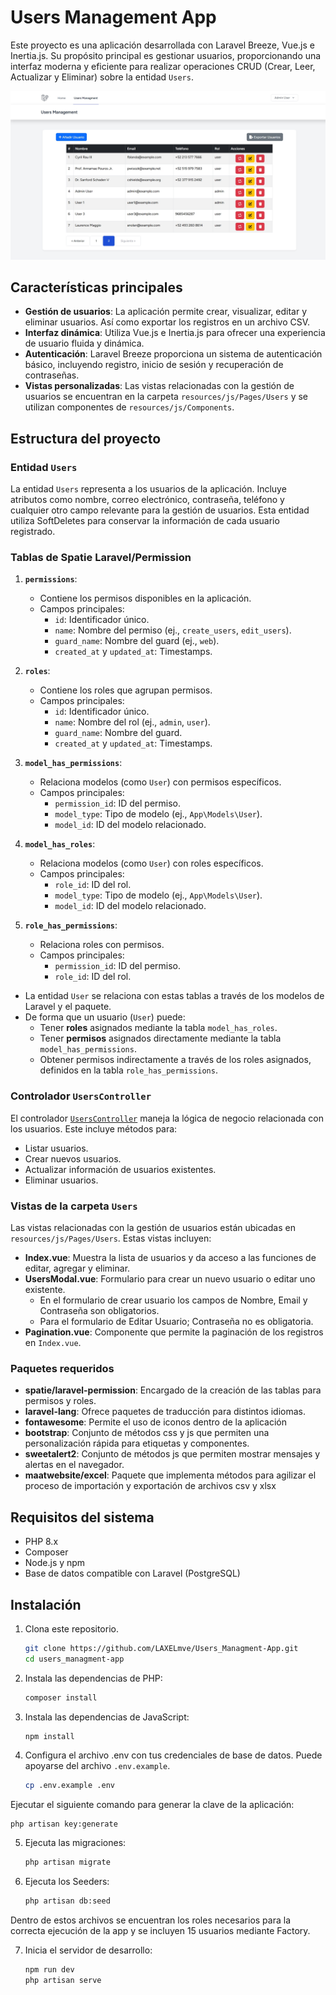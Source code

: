 # Users Management App

Este proyecto es una aplicación desarrollada con Laravel Breeze, Vue.js e Inertia.js. Su propósito principal es gestionar usuarios, proporcionando una interfaz moderna y eficiente para realizar operaciones CRUD (Crear, Leer, Actualizar y Eliminar) sobre la entidad `Users`.

![VIsta principal](public\images\readme\example_1.jpeg)

## Características principales

- **Gestión de usuarios**: La aplicación permite crear, visualizar, editar y eliminar usuarios. Así como exportar los registros en un archivo CSV.
- **Interfaz dinámica**: Utiliza Vue.js e Inertia.js para ofrecer una experiencia de usuario fluida y dinámica.
- **Autenticación**: Laravel Breeze proporciona un sistema de autenticación básico, incluyendo registro, inicio de sesión y recuperación de contraseñas.
- **Vistas personalizadas**: Las vistas relacionadas con la gestión de usuarios se encuentran en la carpeta `resources/js/Pages/Users` y se utilizan componentes de `resources/js/Components`.

## Estructura del proyecto

### Entidad `Users`
La entidad `Users` representa a los usuarios de la aplicación. Incluye atributos como nombre, correo electrónico, contraseña, teléfono y cualquier otro campo relevante para la gestión de usuarios.
Esta entidad utiliza SoftDeletes para conservar la información de cada usuario registrado.

### Tablas de Spatie Laravel/Permission
1. **`permissions`**:
   - Contiene los permisos disponibles en la aplicación.
   - Campos principales:
     - `id`: Identificador único.
     - `name`: Nombre del permiso (ej., `create_users`, `edit_users`).
     - `guard_name`: Nombre del guard (ej., `web`).
     - `created_at` y `updated_at`: Timestamps.

2. **`roles`**:
   - Contiene los roles que agrupan permisos.
   - Campos principales:
     - `id`: Identificador único.
     - `name`: Nombre del rol (ej., `admin`, `user`).
     - `guard_name`: Nombre del guard.
     - `created_at` y `updated_at`: Timestamps.

3. **`model_has_permissions`**:
   - Relaciona modelos (como `User`) con permisos específicos.
   - Campos principales:
     - `permission_id`: ID del permiso.
     - `model_type`: Tipo de modelo (ej., `App\Models\User`).
     - `model_id`: ID del modelo relacionado.

4. **`model_has_roles`**:
   - Relaciona modelos (como `User`) con roles específicos.
   - Campos principales:
     - `role_id`: ID del rol.
     - `model_type`: Tipo de modelo (ej., `App\Models\User`).
     - `model_id`: ID del modelo relacionado.

5. **`role_has_permissions`**:
   - Relaciona roles con permisos.
   - Campos principales:
     - `permission_id`: ID del permiso.
     - `role_id`: ID del rol.

- La entidad `User` se relaciona con estas tablas a través de los modelos de Laravel y el paquete.
- De forma que un usuario (`User`) puede:
  - Tener **roles** asignados mediante la tabla `model_has_roles`.
  - Tener **permisos** asignados directamente mediante la tabla `model_has_permissions`.
  - Obtener permisos indirectamente a través de los roles asignados, definidos en la tabla `role_has_permissions`.


### Controlador `UsersController`
El controlador [`UsersController`](app/Http/Controllers/UsersController.php) maneja la lógica de negocio relacionada con los usuarios. Este incluye métodos para:
- Listar usuarios.
- Crear nuevos usuarios.
- Actualizar información de usuarios existentes.
- Eliminar usuarios.

### Vistas de la carpeta `Users`
Las vistas relacionadas con la gestión de usuarios están ubicadas en `resources/js/Pages/Users`. Estas vistas incluyen:
- **Index.vue**: Muestra la lista de usuarios y da acceso a las funciones de editar, agregar y eliminar.
- **UsersModal.vue**: Formulario para crear un nuevo usuario o editar uno existente.
    - En el formulario de crear usuario los campos de Nombre, Email y Contraseña son obligatorios.
    - Para el formulario de Editar Usuario; Contraseña no es obligatoria. 
- **Pagination.vue**: Componente que permite la paginación de los registros en `Index.vue`.

### Paquetes requeridos
- **spatie/laravel-permission**: Encargado de la creación de las tablas para permisos y roles.
- **laravel-lang**: Ofrece paquetes de traducción para distintos idiomas.
- **fontawesome**: Permite el uso de iconos dentro de la aplicación
- **bootstrap**: Conjunto de métodos css y js que permiten una personalización rápida para etiquetas y componentes.
- **sweetalert2**: Conjunto de métodos js que permiten mostrar mensajes y alertas en el navegador.
- **maatwebsite/excel**: Paquete que implementa métodos para agilizar el proceso de importación y exportación de archivos csv y xlsx

## Requisitos del sistema
- PHP 8.x
- Composer
- Node.js y npm
- Base de datos compatible con Laravel (PostgreSQL)

## Instalación
1. Clona este repositorio.
    ```bash
    git clone https://github.com/LAXELmve/Users_Managment-App.git
    cd users_managment-app
2. Instala las dependencias de PHP:
   ```bash
   composer install

3. Instala las dependencias de JavaScript:
    ```bash
    npm install

4. Configura el archivo .env con tus credenciales de base de datos. Puede apoyarse del archivo `.env.example`.
    ```bash
    cp .env.example .env

Ejecutar el siguiente comando para generar la clave de la aplicación:
    
    php artisan key:generate

5. Ejecuta las migraciones:
    ```bash
    php artisan migrate

6. Ejecuta los Seeders:
    ```bash
    php artisan db:seed

Dentro de estos archivos se encuentran los roles necesarios para la correcta ejecución de la app y se incluyen 15 usuarios mediante Factory.

7. Inicia el servidor de desarrollo:
    ```bash
    npm run dev
    php artisan serve
